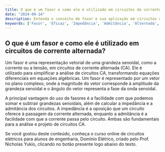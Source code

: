 ```yaml
---
title: O que é um fasor e como ele é utilizado em circuitos de corrente alternada?
date: "2024-09-14"
description: Entenda o conceito de fasor e sua aplicação em circuitos de corrente alternada.
keywords: ['Fasor', 'Eficaz', 'Impedância', 'Admitância', 'Alternada', 'Corrente', 'Amplitude']
---
```


## O que é um fasor e como ele é utilizado em circuitos de corrente alternada?

Um fasor é uma representação vetorial de uma grandeza senoidal, como a corrente ou a tensão, em circuitos de corrente alternada (CA). Ele é utilizado para simplificar a análise de circuitos CA, transformando equações diferenciais em equações algébricas. Um fasor é representado por um vetor no plano complexo, onde a magnitude do vetor corresponde à amplitude da grandeza senoidal e o ângulo do vetor representa a fase da onda senoidal.

A principal vantagem do uso de fasores é a facilidade com que podemos somar e subtrair grandezas senoidais, além de calcular a impedância e a admitância dos circuitos. A impedância é a oposição que um circuito oferece à passagem da corrente alternada, enquanto a admitância é a facilidade com que a corrente passa pelo circuito. Ambas são fundamentais para a análise e projeto de circuitos CA.

Se você gostou deste conteúdo, conheça o curso online de circuitos elétricos para alunos de engenharia, Domínio Elétrico, criado pelo Prof. Nicholas Yukio, clicando no botão presente logo abaixo do texto.